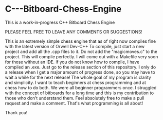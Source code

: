 # C---Bitboard-Chess-Engine
This is a work-in-progress C++ Bitboard Chess Engine

PLEASE FEEL FREE TO LEAVE ANY COMMENTS OR SUGGESTIONS!

This is an extremely simple chess engine that as of right now compiles fine with the latest version of Orwell Dev-C++
To compile, just start a new project and add all the .cpp files to it. Do not add the "magicmoves.c" to the project. This will compile perfectly. I will come out with a Makefile very soon for those without an IDE. If you do not know how to compile, I have compiled an .exe. Just go to the release section of this repository. I only do a release when I get a major amount of progress done, so you may have to wait a while for the next release!
The whole goal of my program is clarity and simplicity. I want to teach beginners at chess programming and at chess how to do both. We were all beginner programmers once. I struggled with the concept of bitboards for a long time and this is my contribution to those who don't understand them.
Feel absolutely free to make a pull request and make a comment. That's what programming is all about!

Thank you! 
